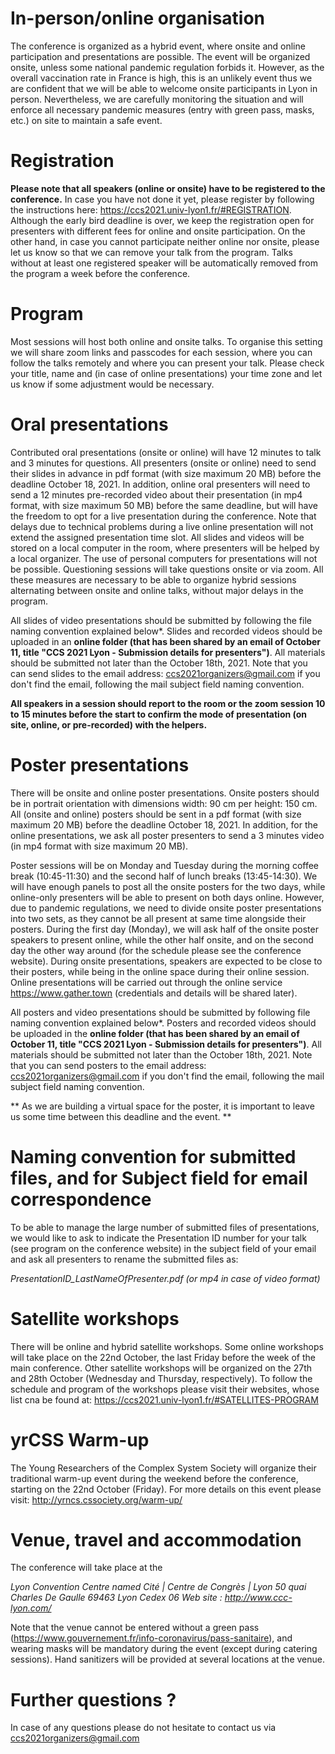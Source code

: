# In-person/online organisation
The conference is organized as a hybrid event, where onsite and online participation and presentations are possible. The event will be organized onsite, unless some national pandemic regulation forbids it. However, as the overall vaccination rate in France is high, this is an unlikely event thus we are confident that we will be able to welcome onsite participants in Lyon in person. Nevertheless, we are carefully monitoring the situation and will enforce all necessary pandemic measures (entry with green pass, masks, etc.) on site to maintain a safe event.

# Registration
**Please note that all speakers (online or onsite) have to be registered to the conference.** In case you have not done it yet, please register by following the instructions here: https://ccs2021.univ-lyon1.fr/#REGISTRATION. Although the early bird deadline is over, we keep the registration open for presenters with different fees for online and onsite participation. On the other hand, in case you cannot participate neither online nor onsite, please let us know so that we can remove your talk from the program. Talks without at least one registered speaker will be automatically removed from the program a week before the conference. 

# Program 
Most sessions will host both online and onsite talks. To organise this setting we will share zoom links and passcodes for each session, where you can follow the talks remotely and where you can present your talk. Please check your title, name and (in case of online presentations) your time zone and let us know if some adjustment would be necessary.

# Oral presentations
Contributed oral presentations (onsite or online) will have 12 minutes to talk and 3 minutes for questions. All presenters (onsite or online) need to send their slides in advance in pdf format (with size maximum 20 MB) before the deadline October 18, 2021. In addition, online oral presenters will need to send a 12 minutes pre-recorded video about their presentation (in mp4 format, with size maximum 50 MB) before the same deadline, but will have the freedom to opt for a live presentation during the conference. Note that delays due to technical problems during a live online presentation will not extend the assigned presentation time slot. All slides and videos will be stored on a local computer in the room, where presenters will be helped by a local organizer. The use of personal computers for presentations will not be possible. Questioning sessions will take questions onsite or via zoom. All these measures are necessary to be able to organize hybrid sessions alternating between onsite and online talks, without major delays in the program.

All slides of video presentations should be submitted by following the file naming convention explained below*. Slides and recorded videos should be uploaded in an **online folder (that has been shared by an email of October 11, title "CCS 2021 Lyon - Submission details for presenters")**. All materials should be submitted not later than the October 18th, 2021. Note that you can send slides to the email address: ccs2021organizers@gmail.com if you don't find the email, following the mail subject field naming convention.

**All speakers in a session should report to the room or the zoom session 10 to 15 minutes before the start to confirm the mode of presentation (on site, online, or  pre-recorded) with the helpers.**

# Poster presentations
There will be onsite and online poster presentations. Onsite posters should be in portrait orientation with dimensions width: 90 cm per height: 150 cm. All (onsite and online) posters should be sent in a pdf format (with size maximum 20 MB) before the deadline October 18, 2021. In addition, for the online presentations, we ask all poster presenters to send a 3 minutes video (in mp4 format with size maximum 20 MB).

Poster sessions will be on Monday and Tuesday during the morning coffee break (10:45-11:30) and the second half of lunch breaks (13:45-14:30). We will have enough panels to post all the onsite posters for the two days, while online-only presenters will be able to present on both days online. However, due to pandemic regulations, we need to divide onsite poster presentations into two sets, as they cannot be all present at same time alongside their posters. During the first day (Monday), we will ask half of the onsite poster speakers to present online, while the other half onsite, and on the second day the other way around (for the schedule please see the conference website). During onsite presentations, speakers are expected to be close to their posters, while being in the online space during their online session. Online presentations will be carried out through the online service https://www.gather.town (credentials and details will be shared later).

All posters and video presentations should be submitted by following file naming convention explained below*. Posters and recorded videos should be uploaded in the **online folder (that has been shared by an email of October 11, title "CCS 2021 Lyon - Submission details for presenters")**. All materials should be submitted not later than the October 18th, 2021. Note that you can send posters to the email address: ccs2021organizers@gmail.com if you don't find the email, following the mail subject field naming convention.

** As we are building a virtual space for the poster, it is important to leave us some time between this deadline and the event. **

# Naming convention for submitted files, and for Subject field for email correspondence

To be able to manage the large number of submitted files of presentations, we would like to ask to indicate the Presentation ID number for your talk (see program on the conference website) in the subject field of your email and ask all presenters to rename the submitted files as:

*PresentationID_LastNameOfPresenter.pdf (or mp4 in case of video format)*


# Satellite workshops
There will be online and hybrid satellite workshops. Some online workshops will take place on the 22nd October, the last Friday before the week of the main conference. Other satellite workshops will be organized on the 27th and 28th October (Wednesday and Thursday, respectively). To follow the schedule and program of the workshops please visit their websites, whose list cna be found at: https://ccs2021.univ-lyon1.fr/#SATELLITES-PROGRAM

# yrCSS Warm-up
The Young Researchers of the Complex System Society will organize their traditional warm-up event during the weekend before the conference, starting on the 22nd October (Friday). For more details on this event please visit: http://yrncs.cssociety.org/warm-up/

# Venue, travel and accommodation

The conference will take place at the

*Lyon Convention Centre named Cité | Centre de Congrès | Lyon
50 quai Charles De Gaulle
69463 Lyon Cedex 06
Web site : http://www.ccc-lyon.com/*


Note that the venue cannot be entered without a green pass (https://www.gouvernement.fr/info-coronavirus/pass-sanitaire), and wearing masks will be mandatory during the event (except during catering sessions). Hand sanitizers will be provided at several locations at the venue.

# Further questions ?

In case of any questions please do not hesitate to contact us via ccs2021organizers@gmail.com
